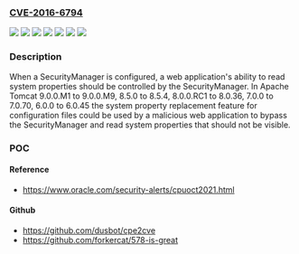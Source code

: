### [CVE-2016-6794](https://cve.mitre.org/cgi-bin/cvename.cgi?name=CVE-2016-6794)
![](https://img.shields.io/static/v1?label=Product&message=Apache%20Tomcat&color=blue)
![](https://img.shields.io/static/v1?label=Version&message=6.0.0%20to%206.0.45%20&color=brightgreen)
![](https://img.shields.io/static/v1?label=Version&message=7.0.0%20to%207.0.70%20&color=brightgreen)
![](https://img.shields.io/static/v1?label=Version&message=8.0.0.RC1%20to%208.0.36%20&color=brightgreen)
![](https://img.shields.io/static/v1?label=Version&message=8.5.0%20to%208.5.4%20&color=brightgreen)
![](https://img.shields.io/static/v1?label=Version&message=9.0.0.M1%20to%209.0.0.M9%20&color=brightgreen)
![](https://img.shields.io/static/v1?label=Vulnerability&message=Information%20Disclosure&color=brightgreen)

### Description

When a SecurityManager is configured, a web application's ability to read system properties should be controlled by the SecurityManager. In Apache Tomcat 9.0.0.M1 to 9.0.0.M9, 8.5.0 to 8.5.4, 8.0.0.RC1 to 8.0.36, 7.0.0 to 7.0.70, 6.0.0 to 6.0.45 the system property replacement feature for configuration files could be used by a malicious web application to bypass the SecurityManager and read system properties that should not be visible.

### POC

#### Reference
- https://www.oracle.com/security-alerts/cpuoct2021.html

#### Github
- https://github.com/dusbot/cpe2cve
- https://github.com/forkercat/578-is-great

